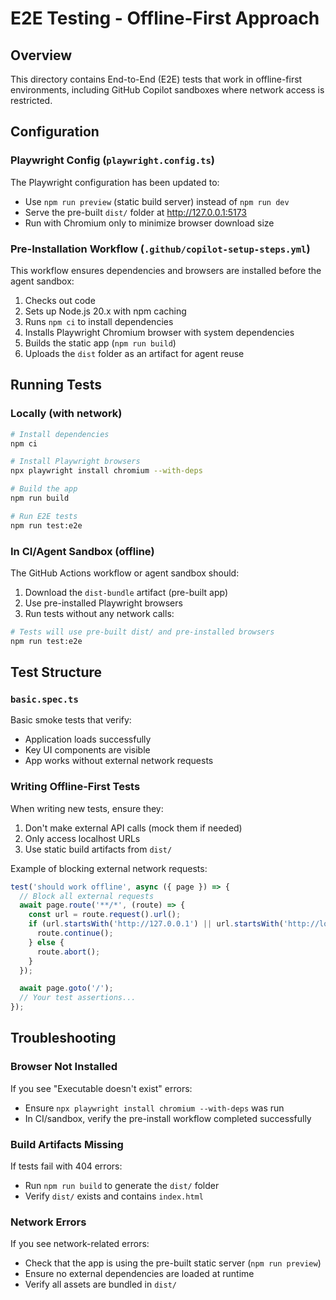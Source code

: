 # E2E Testing - Offline-First Approach

## Overview

This directory contains End-to-End (E2E) tests that work in offline-first environments, including GitHub Copilot sandboxes where network access is restricted.

## Configuration

### Playwright Config (`playwright.config.ts`)

The Playwright configuration has been updated to:
- Use `npm run preview` (static build server) instead of `npm run dev`
- Serve the pre-built `dist/` folder at http://127.0.0.1:5173
- Run with Chromium only to minimize browser download size

### Pre-Installation Workflow (`.github/copilot-setup-steps.yml`)

This workflow ensures dependencies and browsers are installed before the agent sandbox:
1. Checks out code
2. Sets up Node.js 20.x with npm caching
3. Runs `npm ci` to install dependencies
4. Installs Playwright Chromium browser with system dependencies
5. Builds the static app (`npm run build`)
6. Uploads the `dist` folder as an artifact for agent reuse

## Running Tests

### Locally (with network)

```bash
# Install dependencies
npm ci

# Install Playwright browsers
npx playwright install chromium --with-deps

# Build the app
npm run build

# Run E2E tests
npm run test:e2e
```

### In CI/Agent Sandbox (offline)

The GitHub Actions workflow or agent sandbox should:
1. Download the `dist-bundle` artifact (pre-built app)
2. Use pre-installed Playwright browsers
3. Run tests without any network calls:

```bash
# Tests will use pre-built dist/ and pre-installed browsers
npm run test:e2e
```

## Test Structure

### `basic.spec.ts`

Basic smoke tests that verify:
- Application loads successfully
- Key UI components are visible
- App works without external network requests

### Writing Offline-First Tests

When writing new tests, ensure they:
1. Don't make external API calls (mock them if needed)
2. Only access localhost URLs
3. Use static build artifacts from `dist/`

Example of blocking external network requests:

```typescript
test('should work offline', async ({ page }) => {
  // Block all external requests
  await page.route('**/*', (route) => {
    const url = route.request().url();
    if (url.startsWith('http://127.0.0.1') || url.startsWith('http://localhost')) {
      route.continue();
    } else {
      route.abort();
    }
  });

  await page.goto('/');
  // Your test assertions...
});
```

## Troubleshooting

### Browser Not Installed

If you see "Executable doesn't exist" errors:
- Ensure `npx playwright install chromium --with-deps` was run
- In CI/sandbox, verify the pre-install workflow completed successfully

### Build Artifacts Missing

If tests fail with 404 errors:
- Run `npm run build` to generate the `dist/` folder
- Verify `dist/` exists and contains `index.html`

### Network Errors

If you see network-related errors:
- Check that the app is using the pre-built static server (`npm run preview`)
- Ensure no external dependencies are loaded at runtime
- Verify all assets are bundled in `dist/`
